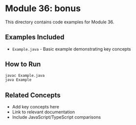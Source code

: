 # Module 36: bonus

This directory contains code examples for Module 36.

## Examples Included

- `Example.java` - Basic example demonstrating key concepts

## How to Run

```bash
javac Example.java
java Example
```

## Related Concepts

- Add key concepts here
- Link to relevant documentation
- Include JavaScript/TypeScript comparisons
